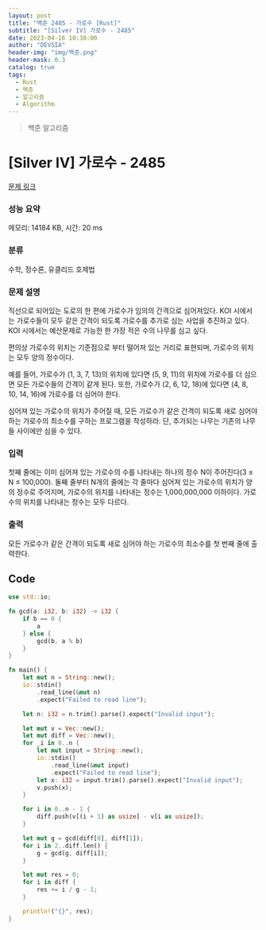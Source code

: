 ```yaml
---
layout: post
title: "백준 2485 - 가로수 [Rust]"
subtitle: "[Silver IV] 가로수 - 2485"
date: 2023-04-16 10:38:00
author: "DEVSIA"
header-img: "img/백준.png"
header-mask: 0.3
catalog: true
tags:
  - Rust
  - 백준
  - 알고리즘
  - Algorithm
---
```


> 백준 알고리즘

# [Silver IV] 가로수 - 2485

[문제 링크](https://www.acmicpc.net/problem/2485)

### 성능 요약

메모리: 14184 KB, 시간: 20 ms

### 분류

수학, 정수론, 유클리드 호제법

### 문제 설명

<p>직선으로 되어있는 도로의 한 편에 가로수가 임의의 간격으로 심어져있다. KOI 시에서는 가로수들이 모두 같은 간격이 되도록 가로수를 추가로 심는 사업을 추진하고 있다. KOI 시에서는 예산문제로 가능한 한 가장 적은 수의 나무를 심고 싶다.</p>

<p>편의상 가로수의 위치는 기준점으로 부터 떨어져 있는 거리로 표현되며, 가로수의 위치는 모두 양의 정수이다.</p>

<p>예를 들어, 가로수가 (1, 3, 7, 13)의 위치에 있다면 (5, 9, 11)의 위치에 가로수를 더 심으면 모든 가로수들의 간격이 같게 된다. 또한, 가로수가 (2, 6, 12, 18)에 있다면 (4, 8, 10, 14, 16)에 가로수를 더 심어야 한다.</p>

<p>심어져 있는 가로수의 위치가 주어질 때, 모든 가로수가 같은 간격이 되도록 새로 심어야 하는 가로수의 최소수를 구하는 프로그램을 작성하라. 단, 추가되는 나무는 기존의 나무들 사이에만 심을 수 있다.</p>

### 입력

 <p>첫째 줄에는 이미 심어져 있는 가로수의 수를 나타내는 하나의 정수 N이 주어진다(3 ≤ N ≤ 100,000). 둘째 줄부터 N개의 줄에는 각 줄마다 심어져 있는 가로수의 위치가 양의 정수로 주어지며, 가로수의 위치를 나타내는 정수는 1,000,000,000 이하이다. 가로수의 위치를 나타내는 정수는 모두 다르다.</p>

### 출력

 <p>모든 가로수가 같은 간격이 되도록 새로 심어야 하는 가로수의 최소수를 첫 번째 줄에 출력한다.</p>

## Code

```rs
use std::io;

fn gcd(a: i32, b: i32) -> i32 {
    if b == 0 {
        a
    } else {
        gcd(b, a % b)
    }
}

fn main() {
    let mut n = String::new();
    io::stdin()
        .read_line(&mut n)
        .expect("Failed to read line");

    let n: i32 = n.trim().parse().expect("Invalid input");

    let mut v = Vec::new();
    let mut diff = Vec::new();
    for _i in 0..n {
        let mut input = String::new();
        io::stdin()
            .read_line(&mut input)
            .expect("Failed to read line");
        let x: i32 = input.trim().parse().expect("Invalid input");
        v.push(x);
    }

    for i in 0..n - 1 {
        diff.push(v[(i + 1) as usize] - v[i as usize]);
    }

    let mut g = gcd(diff[0], diff[1]);
    for i in 2..diff.len() {
        g = gcd(g, diff[i]);
    }

    let mut res = 0;
    for i in diff {
        res += i / g - 1;
    }

    println!("{}", res);
}
```
